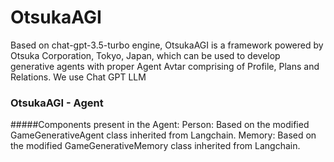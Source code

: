 # OtsukaAGI

Based on chat-gpt-3.5-turbo engine, OtsukaAGI is a framework powered by Otsuka Corporation, Tokyo, Japan, which can be used to develop generative agents
with proper Agent Avtar comprising of Profile, Plans and Relations.
We use Chat GPT LLM 

### OtsukaAGI - Agent
#####Components present in the Agent:
Person: Based on the modified GameGenerativeAgent class inherited from Langchain.
Memory: Based on the modified GameGenerativeMemory class inherited from Langchain.


